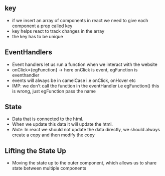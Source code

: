 ## key

- if we insert an array of components in react we need to give each component a prop called key
- key helps react to track changes in the array
- the key has to be unique

## EventHandlers

- Event handlers let us run a function when we interact with the website
- onClick={egFunction} -> here onClick is event, egFunction is eventhandler
- events will always be in camelCase i.e onClick, onHover etc
- IMP: we don't call the function in the eventHandler i.e egFunction() this is wrong, just egFunction pass the name

## State

- Data that is connected to the html.
- When we update this data it will update the html.
- _Note_: In react we should not update the data directly, we should always create a copy and then modify the copy

## Lifting the State Up

- Moving the state up to the outer component, which allows us to share state between multiple components
